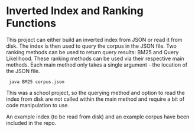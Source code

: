 # Inverted Index and Ranking Functions
This project can either build an inverted index from JSON or read
it from disk.  The index is then used to query the corpus in the 
JSON file.  Two ranking methods can be used to return query results:
BM25 and Query Likelihood.  These ranking methods can be used via
their respective main methods.  Each main method only takes a single
argument - the location of the JSON file.

<code> java BM25 corpus.json </code>

This was a school project, so the querying method and option to
read the index from disk are not called within the main method
and require a bit of code manipulation to use.

An example index (to be read from disk) and an example corpus have
been included in the repo.
